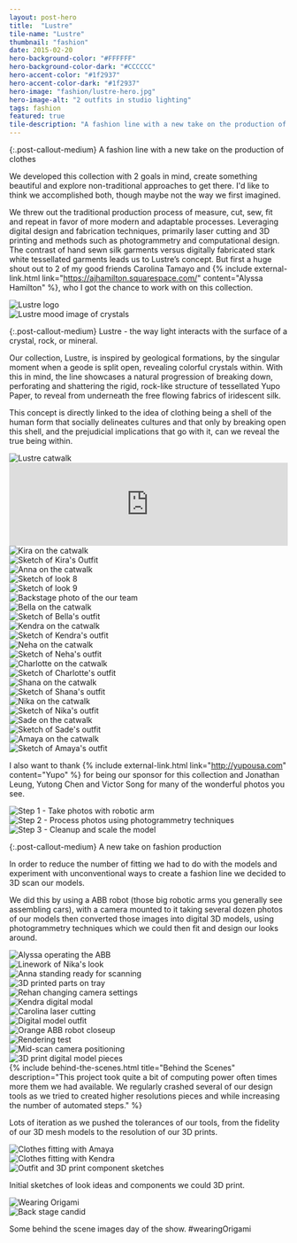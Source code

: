 ```yaml
---
layout: post-hero
title:  "Lustre"
tile-name: "Lustre"
thumbnail: "fashion"
date: 2015-02-20
hero-background-color: "#FFFFFF"
hero-background-color-dark: "#CCCCCC"
hero-accent-color: "#1f2937"
hero-accent-color-dark: "#1f2937"
hero-image: "fashion/lustre-hero.jpg"
hero-image-alt: "2 outfits in studio lighting"
tags: fashion
featured: true
tile-description: "A fashion line with a new take on the production of clothes"
---
```


{:.post-callout-medium}
A fashion line with a new take on the production of clothes

We developed this collection with 2 goals in mind, create something beautiful and explore non-traditional approaches to get there. I'd like to think we accomplished both, though maybe not the way we first imagined.

We threw out the traditional production process of measure, cut, sew, fit and repeat in favor of more modern and adaptable processes. Leveraging digital design and fabrication techniques, primarily laser cutting and 3D printing and methods such as photogrammetry and computational design. The contrast of hand sewn silk garments versus digitally fabricated stark white tessellated garments leads us to Lustre’s concept. But first a huge shout out to 2 of my good friends Carolina Tamayo and {% include external-link.html link="https://ajhamilton.squarespace.com/" content="Alyssa Hamilton" %}, who I got the chance to work with on this collection.

<div class="grid-x grid-padding-x grid-margin-y">
  <div class="cell medium-6">
    <img src="../img/fashion/lustre-logo.jpg" alt="Lustre logo">
  </div>
  <div class="cell medium-6">
    <img src="../img/fashion/lustre-mood.jpg" alt="Lustre mood image of crystals">
  </div>
</div>

{:.post-callout-medium}
Lustre - the way light interacts with the surface of a crystal, rock, or mineral.

Our collection, Lustre, is inspired by geological formations, by the singular moment when a geode is split open, revealing colorful crystals within. With this in mind, the line showcases a natural progression of breaking down, perforating and shattering the rigid, rock-like structure of tessellated Yupo Paper, to reveal from underneath the free flowing fabrics of iridescent silk.

This concept is directly linked to the idea of clothing being a shell of the human form that socially delineates cultures and that only by breaking open this shell, and the prejudicial implications that go with it, can we reveal the true being within.

<div class="grid-x grid-padding-x grid-margin-y">
  <div class="cell">
    <img src="../img/fashion/full-catwalk.jpg" alt="Lustre catwalk">
  </div>
  <div class="cell">
    <div class="responsive-embed widescreen">
      <iframe width="100%" src="https://www.youtube.com/embed/SeDGiYwXBiM" frameborder="0" allowfullscreen title="Fashion Show"></iframe>
    </div>
  </div>
</div>

<div class="grid-x grid-padding-x grid-margin-y">
  <div class="cell medium-6">
    <img src="../img/fashion/kira.jpg" alt="Kira on the catwalk">
  </div>
  <div class="cell medium-6">
    <img src="../img/fashion/kira-sketch.jpg" alt="Sketch of Kira's Outfit">
  </div>
  <div class="cell medium-4">
    <img src="../img/fashion/anna.jpg" alt="Anna on the catwalk">
  </div>
  <div class="cell small-6 medium-4">
    <img src="../img/fashion/look8.jpg" alt="Sketch of look 8">
  </div>
  <div class="cell small-6 medium-4">
    <img src="../img/fashion/look9.jpg" alt="Sketch of look 9">
  </div>
  <div class="cell">
    <img src="../img/fashion/models-us.jpg" alt="Backstage photo of the our team">
  </div>
  <div class="cell small-6 medium-3">
    <img src="../img/fashion/bella.jpg" alt="Bella on the catwalk">
  </div>
  <div class="cell small-6 medium-3">
    <img src="../img/fashion/bella-sketch.jpg" alt="Sketch of Bella's outfit">
  </div>
  <div class="cell small-6 medium-3">
    <img src="../img/fashion/kendra.jpg" alt="Kendra on the catwalk">
  </div>
  <div class="cell small-6 medium-3">
    <img src="../img/fashion/kendra-sketch.jpg" alt="Sketch of Kendra's outfit">
  </div>
  <div class="cell small-6 medium-3">
    <img src="../img/fashion/neha.jpg" alt="Neha on the catwalk">
  </div>
  <div class="cell small-6 medium-3">
    <img src="../img/fashion/neha-sketch.jpg" alt="Sketch of Neha's outfit">
  </div>
  <div class="cell small-6 medium-3">
    <img src="../img/fashion/charlotte.jpg" alt="Charlotte on the catwalk">
  </div>
  <div class="cell small-6 medium-3">
    <img src="../img/fashion/charlotte-sketch.jpg" alt="Sketch of Charlotte's outfit">
  </div>
  <div class="cell small-6 medium-3">
    <img src="../img/fashion/shana.jpg" alt="Shana on the catwalk">
  </div>
  <div class="cell small-6 medium-3">
    <img src="../img/fashion/shana-sketch.jpg" alt="Sketch of Shana's outfit">
  </div>
  <div class="cell small-6 medium-3">
    <img src="../img/fashion/nika.jpg" alt="Nika on the catwalk">
  </div>
  <div class="cell small-6 medium-3">
    <img src="../img/fashion/nika-sketch.jpg" alt="Sketch of Nika's outfit">
  </div>
  <div class="cell small-6 medium-3">
    <img src="../img/fashion/sade.jpg" alt="Sade on the catwalk">
  </div>
  <div class="cell small-6 medium-3">
    <img src="../img/fashion/sade-sketch.jpg" alt="Sketch of Sade's outfit">
  </div>
  <div class="cell small-6 medium-3">
    <img src="../img/fashion/amaya.jpg" alt="Amaya on the catwalk">
  </div>
  <div class="cell small-6 medium-3">
    <img src="../img/fashion/amaya-sketch.jpg" alt="Sketch of Amaya's outfit">
  </div>
</div>

I also want to thank {% include external-link.html link="http://yupousa.com" content="Yupo" %} for being our sponsor for this collection and Jonathan Leung, Yutong Chen and Victor Song for many of the wonderful photos you see.

<div class="grid-x grid-padding-x grid-margin-y">
  <div class="cell medium-4">
    <img src="../img/fashion/process-diagram-step1.jpg" alt="Step 1 - Take photos with robotic arm">
  </div>
  <div class="cell medium-4">
    <img src="../img/fashion/process-diagram-step2.jpg" alt="Step 2 - Process photos using photogrammetry techniques">
  </div>
  <div class="cell medium-4">
    <img src="../img/fashion/process-diagram-step3.jpg" alt="Step 3 - Cleanup and scale the model">
  </div>
</div>

{:.post-callout-medium}
A new take on fashion production

In order to reduce the number of fitting we had to do with the models and experiment with unconventional ways to create a fashion line we decided to 3D scan our models.

We did this by using a ABB robot (those big robotic arms you generally see assembling cars), with a camera mounted to it taking several dozen photos of our models then converted those images into digital 3D models, using photogrammetry techniques which we could then fit and design our looks around.

<div class="grid-x grid-padding-x grid-margin-y">
  <div class="cell small-6 medium-3">
    <img src="../img/fashion/alyssa-operator.jpg" alt="Alyssa operating the ABB">
  </div>
  <div class="cell small-6 medium-3">
    <img src="../img/fashion/nika-linework.jpg" alt="Linework of Nika's look">
  </div>
  <div class="cell small-6 medium-3">
    <img src="../img/fashion/anna-blocks.jpg" alt="Anna standing ready for scanning">
  </div>
  <div class="cell small-6 medium-3">
    <img src="../img/fashion/3dprint.jpg" alt="3D printed parts on tray">
  </div>
  <div class="cell small-6 medium-3">
    <img src="../img/fashion/rehan-camera.jpg" alt="Rehan changing camera settings">
  </div>
  <div class="cell small-6 medium-3">
    <img src="../img/fashion/on-mesh.jpg" alt="Kendra digital modal">
  </div>
  <div class="cell small-6 medium-3">
    <img src="../img/fashion/caro-laser.jpg" alt="Carolina laser cutting">
  </div>
  <div class="cell small-6 medium-3">
    <img src="../img/fashion/modeled-pieces.jpg" alt="Digital model outfit">
  </div>
  <div class="cell small-6 medium-3">
    <img src="../img/fashion/abb-orange.jpg" alt="Orange ABB robot closeup">
  </div>
  <div class="cell small-6 medium-3">
    <img src="../img/fashion/render-mock.jpg" alt="Rendering test">
  </div>
  <div class="cell small-6 medium-3">
    <img src="../img/fashion/mid-kendra.jpg" alt="Mid-scan camera positioning">
  </div>
  <div class="cell small-6 medium-3">
    <img src="../img/fashion/3d-print-model.jpg" alt="3D print digital model pieces">
  </div>
</div>
{% include behind-the-scenes.html title="Behind the Scenes" description="This project took quite a bit of computing power often times more them we had available. We regularly crashed several of our design tools as we tried to created higher resolutions pieces and while increasing the number of automated steps." %}


Lots of iteration as we pushed the tolerances of our tools, from the fidelity of our 3D mesh models to the resolution of our 3D prints.

<div class="grid-x grid-padding-x grid-margin-y">
  <div class="cell medium-6">
    <img src="../img/fashion/fitting1.jpg" alt="Clothes fitting with Amaya">
  </div>
  <div class="cell medium-6">
    <img src="../img/fashion/fitting2.jpg" alt="Clothes fitting with Kendra">
  </div>
</div>

<div class="grid-x grid-padding-x grid-margin-y">
  <div class="cell">
    <img src="../img/fashion/sketch-comp.jpg" alt="Outfit and 3D print component sketches">
  </div>
</div>

Initial sketches of look ideas and components we could 3D print.

<div class="grid-x grid-padding-x grid-margin-y">
  <div class="cell medium-6">
    <img src="../img/fashion/wearing-origami.jpg" alt="Wearing Origami">
  </div>
  <div class="cell medium-6">
    <img src="../img/fashion/lustre-bts.jpg" alt="Back stage candid">
  </div>
</div>

Some behind the scene images day of the show. #wearingOrigami
